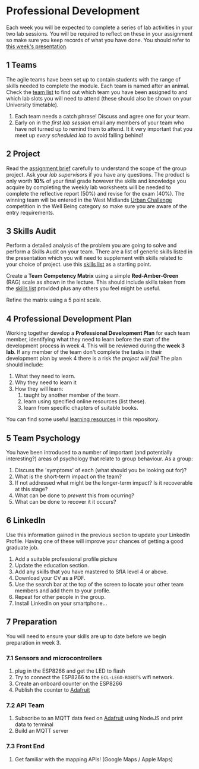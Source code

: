 # Professional Development

Each week you will be expected to complete a series of lab activities in your two lab sessions. You will be required to reflect on these in your assignment so make sure you keep records of what you have done. You should refer to [this week's presentation](https://drive.google.com/open?id=1maN7cEkJXG__t6YWewKS0CRNGLpGPmmDgYxusmk7LRA).

## 1 Teams

The agile teams have been set up to contain students with the range of skills needed to complete the module. Each team is named after an animal. Check the [team list](teams/README.md) to find out which team you have been assigned to and which lab slots you will need to attend (these should also be shown on your University timetable).

1. Each team needs a catch phrase! Discuss and agree one for your team.
2. Early on in the _first lab session_ email any members of your team who have not turned up to remind them to attend. It it very important that you meet up _every scheduled lab_ to avoid falling behind!

## 2 Project

Read the [assignment brief](README.md) carefully to understand the scope of the group project. Ask your _lab supervisors_ if you have any questions. The product is only worth **10%** of your final grade however the skills and knowledge you acquire by completing the weekly lab worksheets will be needed to complete the reflective report (50%) and revise for the exam (40%). The winning team will be entered in the West Midlands [Urban Challenge](https://urbanchallenge.io) competition in the Well Being category so make sure you are aware of the entry requirements.

## 3 Skills Audit

Perform a detailed analysis of the problem you are going to solve and perform a Skills Audit on your team. There are a list of generic skills listed in the presentation which you will need to supplement with skills related to your choice of project. use this [skills list](exercises/01_prof_dev/README.md) as a starting point.

Create a **Team Competency Matrix** using a simple **Red-Amber-Green** (RAG) scale as shown in the lecture. This should include skills taken from the [skills list](exercises/01_prof_dev/README.md) provided plus any others you feel might be useful.

Refine the matrix using a 5 point scale.

## 4 Professional Development Plan

Working together develop a **Professional Development Plan** for each team member, identifying what they need to learn before the start of the development process in week 4. This will be reviewed during the **week 3 lab**. If any member of the team don't complete the tasks in their development plan by week 4 there is a risk _the project will fail!_ The plan should include:

1. What they need to learn.
2. Why they need to learn it
3. How they will learn:
    1. taught by another member of the team.
    2. learn using specified online resources (list these).
    3. learn from specific chapters of suitable books.

You can find some useful [learning resources](exercises/04_agile_dev/) in this repository.

## 5 Team Psychology

You have been introduced to a number of important (and potentially interesting?) areas of psychology that relate to group behaviour. As a group:

1. Discuss the 'symptoms' of each (what should you be looking out for)?
2. What is the short-term impact on the team?
3. If not addressed what might be the longer-term impact? Is it recoverable at this stage?
4. What can be done to _prevent_ this from ocurring?
5. What can be done to recover it it occurs?

## 6 LinkedIn

Use this information gained in the previous section to update your LinkedIn Profile. Having one of these will improve your chances of getting a good graduate job.

1. Add a suitable professional profile picture
2. Update the education section.
3. Add any skills that you have mastered to SfIA level 4 or above.
4. Download your CV as a PDF.
5. Use the search bar at the top of the screen to locate your other team members and add them to your profile.
6. Repeat for other people in the group.
7. Install LinkedIn on your smartphone...

## 7 Preparation

You will need to ensure your skills are up to date before we begin preparation in week 3.

### 7.1 Sensors and microcontrollers

1. plug in the ESP8266 and get the LED to flash
2. Try to connect the ESP8266 to the `ECL-LEGO-ROBOTS` wifi network.
3. Create an onboard counter on the ESP8266
4. Publish the counter to [Adafruit](adafruit.io)

### 7.2 API Team

1. Subscribe to an MQTT data feed on [Adafruit](adafruit.io) using NodeJS and print data to terminal
2. Build an MQTT server

### 7.3 Front End

1. Get familiar with the mapping APIs! (Google Maps / Apple Maps)
